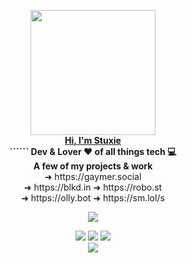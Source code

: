 <p align="center">
  <img src="https://cdn.stuxiedev.net/media/2021/01/18155601/StuxieDev-Brand.png" width="200px">
  <br>
  <a href="https://stux.ie"><b>Hi, I'm Stuxie</b></a>
  <br>
  <b>```</>``` Dev & Lover ❤️ of all things tech 💻</b>
  <br>
  <b>A few of my projects & work</b>
  <br>
  ➜ https://gaymer.social
  <br>
  ➜ https://blkd.in  ➜ https://robo.st
  <br>
  ➜ https://olly.bot ➜ https://sm.lol/s
</p>

<p align="center">
  <img src="https://discord.c99.nl/widget/theme-2/454714967954817024.png">
</p>

<p align="center">
  <img src="https://img.shields.io/discord/697417763613966387?label=StuxieDev%27s%20Hideout&logo=discord&logoColor=%23ffffff">
  <img src="https://hits.seeyoufarm.com/api/count/incr/badge.svg?url=https%3A%2F%2Fgithub.com%2FStuxieDev%2FStuxieDev">
  <img src="https://img.shields.io/discord/908757719194927144?label=BlockedIn%20Network&logo=discord&logoColor=%23ffffff">
  <br>
  <img src="https://github.stats.stuxapis.net/api?username=StuxieDev&show_icons=true&theme=radical">
</p>
